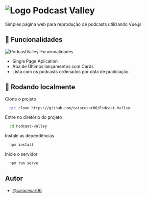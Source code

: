 
# ![Logo Podcast Valley](https://user-images.githubusercontent.com/84780087/212541358-c22f3121-b7de-4b1f-be21-77b54ace50d7.svg)

Simples página web para reprodução de podcasts utilizando Vue.js

## 🔨 Funcionalidades

![PodcastValley-Funcionalidades](https://user-images.githubusercontent.com/84780087/212578435-98191d2b-ab1d-4a0c-8930-1eeb8c272515.gif)

- Single Page Aplication
- Aba de Últimos lançamentos com Cards
- Lista com os podcasts ordenados por data de publicação

## 📁 Rodando localmente

Clone o projeto

```bash
  git clone https://github.com/caiocesar06/Podcast-Valley
```

Entre no diretório do projeto

```bash
  cd Podcast-Valley
```

Instale as dependências

```bash
  npm install
```

Inicie o servidor

```bash
  npm run serve
```

## Autor

- [@caiocesar06](https://github.com/caiocesar06)
